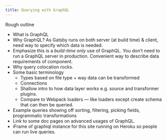 ```yaml
---
title: Querying with GraphQL
---
```


Rough outline

* What is GraphQL
* Why GraphQL? As Gatsby runs on both server (at build time) & client,
need way to specify which data is needed.
* Emphasize this is a *build-time only* use of GraphQL. You don't need to run a
GraphQL server in production. Convenient way to describe data
requirements of component.
* Why query colocation rocks.
* Some basic terminology
  * Types based on file type + way data can be transformed
  * Connections
  * Shallow intro to how data layer works e.g. source and transformer plugins.
  * Compare to Webpack loaders — like loaders except create schema that
  can then be queried.
* Example queries showing off sorting, filtering, picking fields,
programmatic transformations
* Link to some doc pages on advanced usages of GraphQL.
* iFrame of graphiql instance for this site running on Heroku so people
can run live queries.
